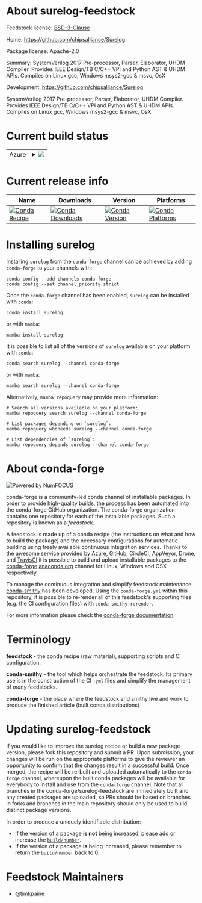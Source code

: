 About surelog-feedstock
=======================

Feedstock license: [BSD-3-Clause](https://github.com/conda-forge/surelog-feedstock/blob/main/LICENSE.txt)

Home: https://github.com/chipsalliance/Surelog

Package license: Apache-2.0

Summary: SystemVerilog 2017 Pre-processor, Parser, Elaborator, UHDM Compiler. Provides IEEE Design/TB C/C++ VPI and Python AST & UHDM APIs. Compiles on Linux gcc, Windows msys2-gcc & msvc, OsX

Development: https://github.com/chipsalliance/Surelog

SystemVerilog 2017 Pre-processor, Parser, Elaborator, UHDM Compiler. Provides IEEE Design/TB C/C++ VPI and Python AST & UHDM APIs. Compiles on Linux gcc, Windows msys2-gcc & msvc, OsX


Current build status
====================


<table>
    
  <tr>
    <td>Azure</td>
    <td>
      <details>
        <summary>
          <a href="https://dev.azure.com/conda-forge/feedstock-builds/_build/latest?definitionId=22586&branchName=main">
            <img src="https://dev.azure.com/conda-forge/feedstock-builds/_apis/build/status/surelog-feedstock?branchName=main">
          </a>
        </summary>
        <table>
          <thead><tr><th>Variant</th><th>Status</th></tr></thead>
          <tbody><tr>
              <td>linux_64_python3.10.____cpython</td>
              <td>
                <a href="https://dev.azure.com/conda-forge/feedstock-builds/_build/latest?definitionId=22586&branchName=main">
                  <img src="https://dev.azure.com/conda-forge/feedstock-builds/_apis/build/status/surelog-feedstock?branchName=main&jobName=linux&configuration=linux%20linux_64_python3.10.____cpython" alt="variant">
                </a>
              </td>
            </tr><tr>
              <td>linux_64_python3.11.____cpython</td>
              <td>
                <a href="https://dev.azure.com/conda-forge/feedstock-builds/_build/latest?definitionId=22586&branchName=main">
                  <img src="https://dev.azure.com/conda-forge/feedstock-builds/_apis/build/status/surelog-feedstock?branchName=main&jobName=linux&configuration=linux%20linux_64_python3.11.____cpython" alt="variant">
                </a>
              </td>
            </tr><tr>
              <td>linux_64_python3.12.____cpython</td>
              <td>
                <a href="https://dev.azure.com/conda-forge/feedstock-builds/_build/latest?definitionId=22586&branchName=main">
                  <img src="https://dev.azure.com/conda-forge/feedstock-builds/_apis/build/status/surelog-feedstock?branchName=main&jobName=linux&configuration=linux%20linux_64_python3.12.____cpython" alt="variant">
                </a>
              </td>
            </tr><tr>
              <td>linux_64_python3.8.____cpython</td>
              <td>
                <a href="https://dev.azure.com/conda-forge/feedstock-builds/_build/latest?definitionId=22586&branchName=main">
                  <img src="https://dev.azure.com/conda-forge/feedstock-builds/_apis/build/status/surelog-feedstock?branchName=main&jobName=linux&configuration=linux%20linux_64_python3.8.____cpython" alt="variant">
                </a>
              </td>
            </tr><tr>
              <td>linux_64_python3.9.____cpython</td>
              <td>
                <a href="https://dev.azure.com/conda-forge/feedstock-builds/_build/latest?definitionId=22586&branchName=main">
                  <img src="https://dev.azure.com/conda-forge/feedstock-builds/_apis/build/status/surelog-feedstock?branchName=main&jobName=linux&configuration=linux%20linux_64_python3.9.____cpython" alt="variant">
                </a>
              </td>
            </tr><tr>
              <td>osx_64_python3.10.____cpython</td>
              <td>
                <a href="https://dev.azure.com/conda-forge/feedstock-builds/_build/latest?definitionId=22586&branchName=main">
                  <img src="https://dev.azure.com/conda-forge/feedstock-builds/_apis/build/status/surelog-feedstock?branchName=main&jobName=osx&configuration=osx%20osx_64_python3.10.____cpython" alt="variant">
                </a>
              </td>
            </tr><tr>
              <td>osx_64_python3.11.____cpython</td>
              <td>
                <a href="https://dev.azure.com/conda-forge/feedstock-builds/_build/latest?definitionId=22586&branchName=main">
                  <img src="https://dev.azure.com/conda-forge/feedstock-builds/_apis/build/status/surelog-feedstock?branchName=main&jobName=osx&configuration=osx%20osx_64_python3.11.____cpython" alt="variant">
                </a>
              </td>
            </tr><tr>
              <td>osx_64_python3.12.____cpython</td>
              <td>
                <a href="https://dev.azure.com/conda-forge/feedstock-builds/_build/latest?definitionId=22586&branchName=main">
                  <img src="https://dev.azure.com/conda-forge/feedstock-builds/_apis/build/status/surelog-feedstock?branchName=main&jobName=osx&configuration=osx%20osx_64_python3.12.____cpython" alt="variant">
                </a>
              </td>
            </tr><tr>
              <td>osx_64_python3.8.____cpython</td>
              <td>
                <a href="https://dev.azure.com/conda-forge/feedstock-builds/_build/latest?definitionId=22586&branchName=main">
                  <img src="https://dev.azure.com/conda-forge/feedstock-builds/_apis/build/status/surelog-feedstock?branchName=main&jobName=osx&configuration=osx%20osx_64_python3.8.____cpython" alt="variant">
                </a>
              </td>
            </tr><tr>
              <td>osx_64_python3.9.____cpython</td>
              <td>
                <a href="https://dev.azure.com/conda-forge/feedstock-builds/_build/latest?definitionId=22586&branchName=main">
                  <img src="https://dev.azure.com/conda-forge/feedstock-builds/_apis/build/status/surelog-feedstock?branchName=main&jobName=osx&configuration=osx%20osx_64_python3.9.____cpython" alt="variant">
                </a>
              </td>
            </tr>
          </tbody>
        </table>
      </details>
    </td>
  </tr>
</table>

Current release info
====================

| Name | Downloads | Version | Platforms |
| --- | --- | --- | --- |
| [![Conda Recipe](https://img.shields.io/badge/recipe-surelog-green.svg)](https://anaconda.org/conda-forge/surelog) | [![Conda Downloads](https://img.shields.io/conda/dn/conda-forge/surelog.svg)](https://anaconda.org/conda-forge/surelog) | [![Conda Version](https://img.shields.io/conda/vn/conda-forge/surelog.svg)](https://anaconda.org/conda-forge/surelog) | [![Conda Platforms](https://img.shields.io/conda/pn/conda-forge/surelog.svg)](https://anaconda.org/conda-forge/surelog) |

Installing surelog
==================

Installing `surelog` from the `conda-forge` channel can be achieved by adding `conda-forge` to your channels with:

```
conda config --add channels conda-forge
conda config --set channel_priority strict
```

Once the `conda-forge` channel has been enabled, `surelog` can be installed with `conda`:

```
conda install surelog
```

or with `mamba`:

```
mamba install surelog
```

It is possible to list all of the versions of `surelog` available on your platform with `conda`:

```
conda search surelog --channel conda-forge
```

or with `mamba`:

```
mamba search surelog --channel conda-forge
```

Alternatively, `mamba repoquery` may provide more information:

```
# Search all versions available on your platform:
mamba repoquery search surelog --channel conda-forge

# List packages depending on `surelog`:
mamba repoquery whoneeds surelog --channel conda-forge

# List dependencies of `surelog`:
mamba repoquery depends surelog --channel conda-forge
```


About conda-forge
=================

[![Powered by
NumFOCUS](https://img.shields.io/badge/powered%20by-NumFOCUS-orange.svg?style=flat&colorA=E1523D&colorB=007D8A)](https://numfocus.org)

conda-forge is a community-led conda channel of installable packages.
In order to provide high-quality builds, the process has been automated into the
conda-forge GitHub organization. The conda-forge organization contains one repository
for each of the installable packages. Such a repository is known as a *feedstock*.

A feedstock is made up of a conda recipe (the instructions on what and how to build
the package) and the necessary configurations for automatic building using freely
available continuous integration services. Thanks to the awesome service provided by
[Azure](https://azure.microsoft.com/en-us/services/devops/), [GitHub](https://github.com/),
[CircleCI](https://circleci.com/), [AppVeyor](https://www.appveyor.com/),
[Drone](https://cloud.drone.io/welcome), and [TravisCI](https://travis-ci.com/)
it is possible to build and upload installable packages to the
[conda-forge](https://anaconda.org/conda-forge) [anaconda.org](https://anaconda.org/)
channel for Linux, Windows and OSX respectively.

To manage the continuous integration and simplify feedstock maintenance
[conda-smithy](https://github.com/conda-forge/conda-smithy) has been developed.
Using the ``conda-forge.yml`` within this repository, it is possible to re-render all of
this feedstock's supporting files (e.g. the CI configuration files) with ``conda smithy rerender``.

For more information please check the [conda-forge documentation](https://conda-forge.org/docs/).

Terminology
===========

**feedstock** - the conda recipe (raw material), supporting scripts and CI configuration.

**conda-smithy** - the tool which helps orchestrate the feedstock.
                   Its primary use is in the construction of the CI ``.yml`` files
                   and simplify the management of *many* feedstocks.

**conda-forge** - the place where the feedstock and smithy live and work to
                  produce the finished article (built conda distributions)


Updating surelog-feedstock
==========================

If you would like to improve the surelog recipe or build a new
package version, please fork this repository and submit a PR. Upon submission,
your changes will be run on the appropriate platforms to give the reviewer an
opportunity to confirm that the changes result in a successful build. Once
merged, the recipe will be re-built and uploaded automatically to the
`conda-forge` channel, whereupon the built conda packages will be available for
everybody to install and use from the `conda-forge` channel.
Note that all branches in the conda-forge/surelog-feedstock are
immediately built and any created packages are uploaded, so PRs should be based
on branches in forks and branches in the main repository should only be used to
build distinct package versions.

In order to produce a uniquely identifiable distribution:
 * If the version of a package **is not** being increased, please add or increase
   the [``build/number``](https://docs.conda.io/projects/conda-build/en/latest/resources/define-metadata.html#build-number-and-string).
 * If the version of a package **is** being increased, please remember to return
   the [``build/number``](https://docs.conda.io/projects/conda-build/en/latest/resources/define-metadata.html#build-number-and-string)
   back to 0.

Feedstock Maintainers
=====================

* [@timkpaine](https://github.com/timkpaine/)

